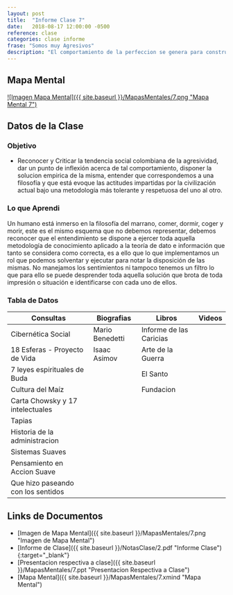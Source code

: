 ```yaml
---
layout: post
title:  "Informe Clase 7"
date:   2018-08-17 12:00:00 -0500
reference: clase
categories: clase informe
frase: "Somos muy Agresivos"
description: "El comportamiento de la perfeccion se genera para construir una persona, ese es el objetivo final, esa es la fogosidad de la vida."
---
```


## Mapa Mental
<a href="{{ site.baseurl }}/MapasMentales/7.png">![Imagen Mapa Mental]({{ site.baseurl }}/MapasMentales/7.png "Mapa Mental 7")</a>

## Datos de la Clase
### Objetivo
- Reconocer y Criticar la tendencia social colombiana de la agresividad, dar un punto de inflexión acerca de tal comportamiento, disponer la solucion empirica de la misma, entender que correspondemos a una filosofía y que está evoque las actitudes impartidas por la civilización actual bajo una metodología más tolerante y respetuosa del uno al otro.

### Lo que Aprendi
Un humano está inmerso en la filosofía del marrano, comer, dormir, coger y morir, este es el mismo esquema que no debemos representar, debemos reconocer que el entendimiento se dispone a ejercer toda aquella metodología de conocimiento aplicado a la teoría de dato e información que tanto se considera como correcta, es a ello que lo que implementamos un rol que podemos solventar y ejecutar para notar la disposición de las mismas. No manejamos los sentimientos ni tampoco tenemos un filtro lo que para ello se puede desprender toda aquella solución que brota de toda impresión o situación e identificarse con cada uno de ellos.

### Tabla de Datos

| Consultas                          | Biografias      | Libros                  | Videos |
| ---------                          | ----------      | ------                  | ------ |
| Cibernética Social                 | Mario Benedetti | Informe de las Caricias |        |
| 18 Esferas - Proyecto de Vida      | Isaac Asimov    | Arte de la Guerra       |        |
| 7 leyes espirituales de Buda       |                 | El Santo                |        |
| Cultura del Maíz                   |                 | Fundacion               |        |
| Carta Chowsky y 17 intelectuales   |                 |                         |        |
| Tapias                             |                 |                         |        |
| Historia de la administracion      |                 |                         |        |
| Sistemas Suaves                    |                 |                         |        |
| Pensamiento en Accion Suave        |                 |                         |        |
| Que hizo paseando con los sentidos |                 |                         |        |


## Links de Documentos
- [Imagen de Mapa Mental]({{ site.baseurl }}/MapasMentales/7.png "Imagen de Mapa Mental")
- [Informe de Clase]({{ site.baseurl }}/NotasClase/2.pdf "Informe Clase"){:target="_blank"}
- [Presentacion respectiva a clase]({{ site.baseurl }}/MapasMentales/7.ppt "Presentacion Respectiva a Clase")
- [Mapa Mental]({{ site.baseurl }}/MapasMentales/7.xmind "Mapa Mental")

